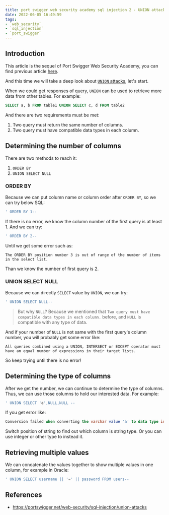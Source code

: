 ```yaml
---
title: port swigger web security academy sql injection 2 - UNION attacks
date: 2022-06-05 16:49:59
tags:
- `web_security`
- `sql_injection`
- `port_swigger`
---
```


## Introduction

This article is the sequel of Port Swigger Web Security Academy, you can find previous article [here](https://fongyehong.top/blog/2022/06/03/port-swigger-web-security-academy-sql-injection/).

And this time we will take a deep look about [`UNION` attacks](https://portswigger.net/web-security/sql-injection/union-attacks), let's start.

When we could get responses of query, `UNION` can be used to retrieve more data from other tables. For example:

```sql
SELECT a, b FROM table1 UNION SELECT c, d FROM table2
```

And there are two requirements must be met:
1. Two query must return the same number of columns.
2. Two query must have compatible data types in each column.

## Determining the number of columns

There are two methods to reach it:

1. `ORDER BY`
2. `UNION SELECT NULL`

### ORDER BY

Because we can put column name or column order after `ORDER BY`, so we can try below SQL:

```sql
' ORDER BY 1--
```

If there is no error, we know the column number of the first query is at least 1. And we can try:

```sql
' ORDER BY 2--
```

Until we get some error such as:
```
The ORDER BY position number 3 is out of range of the number of items in the select list.
```

Than we know the number of first query is 2.

### UNION SELECT NULL

Because we can directly `SELECT` value by `UNION`, we can try:

```sql
' UNION SELECT NULL--
```
> But why `NULL`? Because we mentioned that `Two query must have compatible data types in each column.` before, and `NULL` is compatible with any type of data.

And if your number of `NULL` is not same with the first query's column number, you will probably get some error like:
```
All queries combined using a UNION, INTERSECT or EXCEPT operator must have an equal number of expressions in their target lists.
```

So keep trying until there is no error!

## Determining the type of columns

After we get the number, we can continue to determine the type of columns. Thus, we can use those columns to hold our interested data. For example:

```sql
' UNION SELECT 'a',NULL,NULL --
```

If you get error like:

```sql
Conversion failed when converting the varchar value 'a' to data type int.
```

Switch position of string to find out which column is string type. Or you can use integer or other type to instead it.

## Retrieving multiple values

We can concatenate the values together to show multiple values in one column, for example in Oracle:

```sql
' UNION SELECT username || '~' || password FROM users--
```

## References

- https://portswigger.net/web-security/sql-injection/union-attacks
